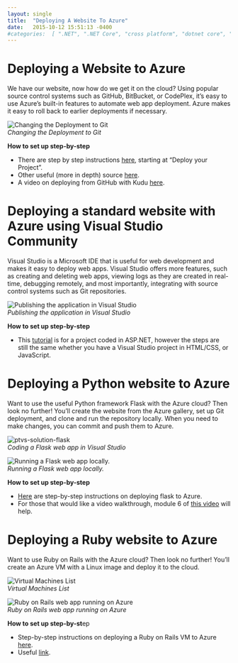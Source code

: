 ```yaml
---
layout: single
title:  "Deploying A Website To Azure"
date:   2015-10-12 15:51:13 -0400   
#categories:  [ ".NET", ".NET Core", "cross platform", "dotnet core", "github", "Open Source", "OSS" ]
---
```


# Deploying a Website to Azure

We have our website, now how do we get it on the cloud? Using popular source control systems such as GitHub, BitBucket, or CodePlex, it’s easy to use Azure’s built-in features to automate web app deployment. Azure makes it easy to roll back to earlier deployments if necessary.

![Changing the Deployment to Git](http://i2.wp.com/adinashanholtz.com/wp-content/uploads/2015/10/azure5-disconnect.png?w=778)
<em style="display: block">Changing the Deployment to Git</em>

<!-- List -->
**How to set up step-by-step**
* There are step by step instructions [here](https://azure.microsoft.com/en-us/documentation/articles/web-sites-publish-source-control/), starting at “Deploy your Project”.
* Other useful (more in depth) source [here](http://www.asp.net/aspnet/overview/developing-apps-with-windows-azure/building-real-world-cloud-apps-with-windows-azure/source-control).
* A video on deploying from GitHub with Kudu [here](https://channel9.msdn.com/Shows/Azure-Friday/Deploying-to-Web-Sites-with-GitHub-using-Kudu-with-David-Ebbo).

 
# Deploying a standard website with Azure using Visual Studio Community

Visual Studio is a Microsoft IDE that is useful for web development and makes it easy to deploy web apps. Visual Studio offers more features, such as creating and deleting web apps, viewing logs as they are created in real-time, debugging remotely, and most importantly, integrating with source control systems such as Git repositories.

![Publishing the application in Visual Studio](http://i2.wp.com/adinashanholtz.com/wp-content/uploads/2015/10/choosepublish.png?w=526)
<em style="display: block">Publishing the application in Visual Studio</em>

**How to set up step-by-step**
* This [tutorial](https://azure.microsoft.com/en-us/documentation/articles/web-sites-dotnet-get-started/) is for a project coded in ASP.NET, however the steps are still the same whether you have a Visual Studio project in HTML/CSS, or JavaScript.

# Deploying a Python website to Azure

Want to use the useful Python framework Flask with the Azure cloud? Then look no further! You’ll create the website from the Azure gallery, set up Git deployment, and clone and run the repository locally. When you need to make changes, you can commit and push them to Azure.

![ptvs-solution-flask](https://web.archive.org/web/20170430011848/http://i2.wp.com/adinashanholtz.com/wp-content/uploads/2015/10/ptvs-solution-flask.png)
<em style="display: block">Coding a Flask web app in Visual Studio</em>

![Running a Flask web app locally.](https://web.archive.org/web/20170430011848/http://i1.wp.com/adinashanholtz.com/wp-content/uploads/2015/10/windows-browser-flask.png)
<em style="display: block">Running a Flask web app locally.</em>

<!-- List -->
**How to set up step-by-step**

* [Here](https://azure.microsoft.com/en-us/documentation/articles/web-sites-python-create-deploy-flask-app/) are step-by-step instructions on deploying flask to Azure.
* For those that would like a video walkthrough, module 6 of [this video](http://www.microsoftvirtualacademy.com/training-courses/introduction-to-creating-websites-using-python-and-flask) will help.

 
# Deploying a Ruby website to Azure

Want to use Ruby on Rails with the Azure cloud? Then look no further! You’ll create an Azure VM with a Linux image and deploy it to the cloud.

![Virtual Machines List](http://i2.wp.com/adinashanholtz.com/wp-content/uploads/2015/10/vmlist.png?w=650)
<em style="display: block">Virtual Machines List</em>

![Ruby on Rails web app running on Azure](https://web.archive.org/web/20170430011848/http://i1.wp.com/adinashanholtz.com/wp-content/uploads/2015/10/basicrailscloud.png)
<em style="display: block">Ruby on Rails web app running on Azure</em>

<!-- List -->
**How to set up step-by-st**ep

* Step-by-step instructions on deploying a Ruby on Rails VM to Azure [here](https://azure.microsoft.com/en-us/documentation/articles/virtual-machines-ruby-rails-web-app-linux/).
* Useful [link](http://azure.microsoft.com/en-us/develop/ruby/).
